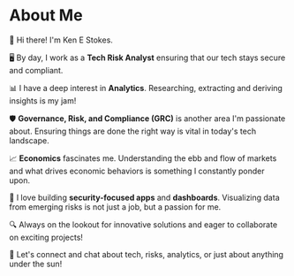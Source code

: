 # About Me 

👋 Hi there! I'm Ken E Stokes.

🖥️ By day, I work as a **Tech Risk Analyst** ensuring that our tech stays secure and compliant.

📊 I have a deep interest in **Analytics**. Researching, extracting and deriving insights is my jam!

🛡️ **Governance, Risk, and Compliance (GRC)** is another area I'm passionate about. Ensuring things are done the right way is vital in today's tech landscape.

📈 **Economics** fascinates me. Understanding the ebb and flow of markets and what drives economic behaviors is something I constantly ponder upon.

🔐 I love building **security-focused apps** and **dashboards**. Visualizing data from emerging risks is not just a job, but a passion for me.

🔍 Always on the lookout for innovative solutions and eager to collaborate on exciting projects!

🔗 Let's connect and chat about tech, risks, analytics, or just about anything under the sun!

